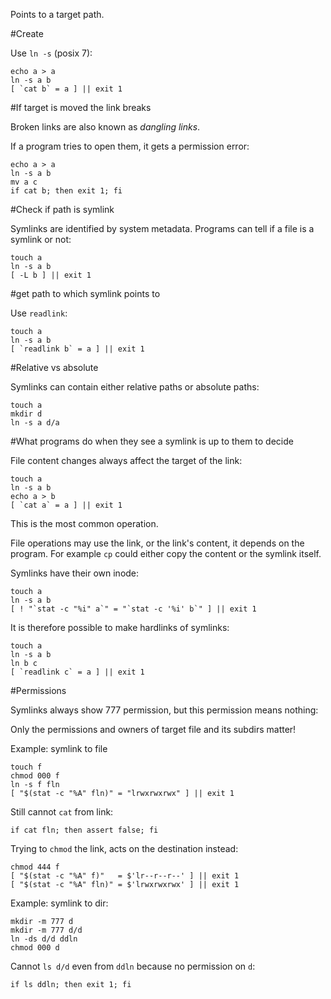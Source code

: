 Points to a target path.

#Create

Use `ln -s` (posix 7):

    echo a > a
    ln -s a b
    [ `cat b` = a ] || exit 1

#If target is moved the link breaks

Broken links are also known as *dangling links*.

If a program tries to open them, it gets a permission error:

    echo a > a
    ln -s a b
    mv a c
    if cat b; then exit 1; fi

#Check if path is symlink

Symlinks are identified by system metadata. Programs can tell if a file is a symlink or not:

    touch a
    ln -s a b
    [ -L b ] || exit 1

#get path to which symlink points to

Use `readlink`:

    touch a
    ln -s a b
    [ `readlink b` = a ] || exit 1

#Relative vs absolute

Symlinks can contain either relative paths or absolute paths:

    touch a
    mkdir d
    ln -s a d/a

#What programs do when they see a symlink is up to them to decide

File content changes always affect the target of the link:

    touch a
    ln -s a b
    echo a > b
    [ `cat a` = a ] || exit 1

This is the most common operation.

File operations may use the link, or the link's content, it depends on the program. For example `cp` could either copy the content or the symlink itself.

Symlinks have their own inode:

    touch a
    ln -s a b
    [ ! "`stat -c "%i" a`" = "`stat -c '%i' b`" ] || exit 1

It is therefore possible to make hardlinks of symlinks:

    touch a
    ln -s a b
    ln b c
    [ `readlink c` = a ] || exit 1

#Permissions

Symlinks always show 777 permission, but this permission means nothing:

Only the permissions and owners of target file and its subdirs matter!

Example: symlink to file

    touch f
    chmod 000 f
    ln -s f fln
    [ "$(stat -c "%A" fln)" = "lrwxrwxrwx" ] || exit 1

Still cannot `cat` from link:

    if cat fln; then assert false; fi

Trying to `chmod` the link, acts on the destination instead:

    chmod 444 f
    [ "$(stat -c "%A" f)"   = $'lr--r--r--' ] || exit 1
    [ "$(stat -c "%A" fln)" = $'lrwxrwxrwx' ] || exit 1

Example: symlink to dir:

    mkdir -m 777 d
    mkdir -m 777 d/d
    ln -ds d/d ddln
    chmod 000 d

Cannot `ls d/d` even from `ddln` because no permission on `d`:

    if ls ddln; then exit 1; fi
